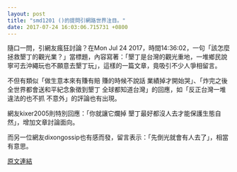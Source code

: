 ```yaml
---
layout: post
title: "smd1201 ()的提問引網路世界注目。"
date: 2017-07-24 16:03:06.715731 +0800
---
```


隨口一問，引網友瘋狂討論？在Mon Jul 24 2017，時間14:36:02，一句「該怎麼拯救墾丁的觀光業？」當標題，內容寫著：「墾丁是台灣的觀光重地，一堆鄉民說寧可去沖繩玩也不願意去墾丁玩」，這樣的一篇文章，竟吸引不少人爭相留言。

不但有類似「做生意本來有賺有賠 賺的時候不說話 業績掉才開始哭」、「炸完之後全世界都會送和平紀念象徵到墾丁 全球都知道台灣」的回應，如「反正台灣一堆違法的也不抓   不意外」的評論也有出現。

網友kixer2005則特別回應：「你就讓它爛掉  墾丁最好都沒人去才能保護生態自然」，增加文章討論面向。

而另一位網友dixongossip也有感而發，留言表示：「先倒光就會有人去了」，相當有意思。

<a href = "https://www.ptt.cc/bbs/Gossiping/M.1500878164.A.56C.html">原文連結</a>

